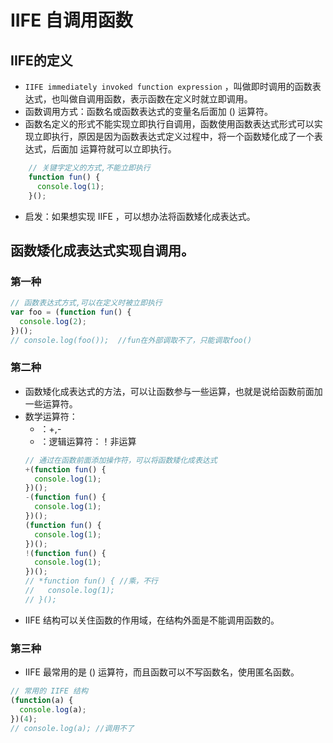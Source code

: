 # IIFE 自调用函数
##  IIFE的定义
- `IIFE immediately invoked function expression` ，叫做即时调用的函数表达式，也叫做自调用函数，表示函数在定义时就立即调用。
- 函数调用方式：函数名或函数表达式的变量名后面加 () 运算符。
- 函数名定义的形式不能实现立即执行自调用，函数使用函数表达式形式可以实现立即执行，原因是因为函数表达式定义过程中，将一个函数矮化成了一个表达式，后面加 运算符就可以立即执行。

```js
    // 关键字定义的方式,不能立即执行
    function fun() {
      console.log(1);
    }();
```

- 启发：如果想实现 IIFE ，可以想办法将函数矮化成表达式。

## 函数矮化成表达式实现自调用。

### 第一种

```js
// 函数表达式方式,可以在定义时被立即执行
var foo = (function fun() {
  console.log(2);
})();
// console.log(foo());  //fun在外部调取不了，只能调取foo()
```

### 第二种
  - 函数矮化成表达式的方法，可以让函数参与一些运算，也就是说给函数前面加一些运算符。
  - 数学运算符：
    - ：+,-
    - ：逻辑运算符：！非运算
    ```js
    // 通过在函数前面添加操作符，可以将函数矮化成表达式
    +(function fun() {
      console.log(1);
    })();
    -(function fun() {
      console.log(1);
    })();
    (function fun() {
      console.log(1);
    })();
    !(function fun() {
      console.log(1);
    })();
    // *function fun() { //乘，不行
    //   console.log(1);
    // }();
    ```

* IIFE 结构可以关住函数的作用域，在结构外面是不能调用函数的。
### 第三种
* IIFE 最常用的是 () 运算符，而且函数可以不写函数名，使用匿名函数。

```js
// 常用的 IIFE 结构
(function(a) {
  console.log(a);
})(4);
// console.log(a); //调用不了
```
